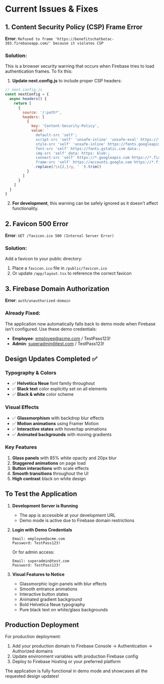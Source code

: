 # Current Issues & Fixes

## 1. Content Security Policy (CSP) Frame Error
**Error**: `Refused to frame 'https://benefitschatbotac-383.firebaseapp.com/' because it violates CSP`

### Solution:
This is a browser security warning that occurs when Firebase tries to load authentication frames. To fix this:

1. **Update next.config.js** to include proper CSP headers:
```javascript
// next.config.js
const nextConfig = {
  async headers() {
    return [
      {
        source: '/:path*',
        headers: [
          {
            key: 'Content-Security-Policy',
            value: `
              default-src 'self';
              script-src 'self' 'unsafe-inline' 'unsafe-eval' https://*.googleapis.com https://*.firebaseapp.com;
              style-src 'self' 'unsafe-inline' https://fonts.googleapis.com;
              font-src 'self' https://fonts.gstatic.com data:;
              img-src 'self' data: https: blob:;
              connect-src 'self' https://*.googleapis.com https://*.firebaseio.com https://*.firebaseapp.com wss://*.firebaseio.com;
              frame-src 'self' https://accounts.google.com https://*.firebaseapp.com https://firebase.googleapis.com;
            `.replace(/\s{2,}/g, ' ').trim()
          }
        ]
      }
    ]
  }
}
```

2. **For development**, this warning can be safely ignored as it doesn't affect functionality.

## 2. Favicon 500 Error
**Error**: `GET /favicon.ico 500 (Internal Server Error)`

### Solution:
Add a favicon to your public directory:
1. Place a `favicon.ico` file in `/public/favicon.ico`
2. Or update `/app/layout.tsx` to reference the correct favicon

## 3. Firebase Domain Authorization
**Error**: `auth/unauthorized-domain`

### Already Fixed:
The application now automatically falls back to demo mode when Firebase isn't configured. Use these demo credentials:
- **Employee**: employee@acme.com / TestPass123!
- **Admin**: superadmin@test.com / TestPass123!

## Design Updates Completed ✅

### Typography & Colors
- ✅ **Helvetica Neue** font family throughout
- ✅ **Black text** color explicitly set on all elements
- ✅ **Black & white** color scheme

### Visual Effects
- ✅ **Glassmorphism** with backdrop blur effects
- ✅ **Motion animations** using Framer Motion
- ✅ **Interactive states** with hover/tap animations
- ✅ **Animated backgrounds** with moving gradients

### Key Features
1. **Glass panels** with 85% white opacity and 20px blur
2. **Staggered animations** on page load
3. **Button interactions** with scale effects
4. **Smooth transitions** throughout the UI
5. **High contrast** black on white design

## To Test the Application

1. **Development Server is Running**
   - The app is accessible at your development URL
   - Demo mode is active due to Firebase domain restrictions

2. **Login with Demo Credentials**
   ```
   Email: employee@acme.com
   Password: TestPass123!
   ```
   Or for admin access:
   ```
   Email: superadmin@test.com
   Password: TestPass123!
   ```

3. **Visual Features to Notice**
   - Glassmorphic login panels with blur effects
   - Smooth entrance animations
   - Interactive button states
   - Animated gradient background
   - Bold Helvetica Neue typography
   - Pure black text on white/glass backgrounds

## Production Deployment

For production deployment:
1. Add your production domain to Firebase Console → Authentication → Authorized domains
2. Update environment variables with production Firebase config
3. Deploy to Firebase Hosting or your preferred platform

The application is fully functional in demo mode and showcases all the requested design updates!
